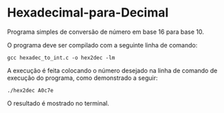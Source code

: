 # Hexadecimal-para-Decimal
Programa simples de conversão de número em base 16 para base 10.

O programa deve ser compilado com a seguinte linha de comando:

    gcc hexadec_to_int.c -o hex2dec -lm
    
A execução é feita colocando o número desejado na linha de comando de execução do programa, como demonstrado a seguir:

    ./hex2dec A0c7e
    
O resultado é mostrado no terminal.
